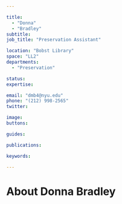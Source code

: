 ```yaml
---

title:
  - "Donna"
  - "Bradley"
subtitle: 
job_title: "Preservation Assistant"

location: "Bobst Library"
space: "LL2"
departments:
  - "Preservation"

status: 
expertise:

email: "dmb4@nyu.edu"
phone: "(212) 998-2565"
twitter: 

image: 
buttons:

guides:

publications:

keywords:

---
```


# About Donna Bradley


